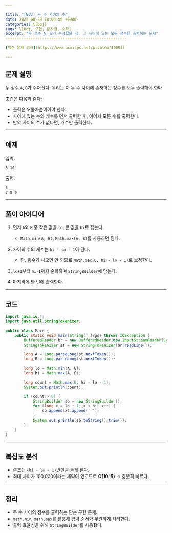 ```yaml
---

title: "[BOJ] 두 수 사이의 수"
date: 2025-08-29 18:00:00 +0900
categories: \[boj]
tags: \[boj, 구현, 문자열, 수학]
excerpt: "두 정수 A, B가 주어졌을 때, 그 사이에 있는 모든 정수를 출력하는 문제"
-----------------------------------------------------

[백준 문제 링크](https://www.acmicpc.net/problem/10093) 

---
```


## 문제 설명

두 정수 `A`, `B`가 주어진다.
우리는 이 두 수 사이에 존재하는 정수를 모두 출력해야 한다.

조건은 다음과 같다:

* 출력은 오름차순이어야 한다.
* 사이에 있는 수의 개수를 먼저 출력한 후, 이어서 모든 수를 출력한다.
* 만약 사이의 수가 없다면, 개수만 출력한다.

---

## 예제

입력:

```
6 10
```

출력:

```
3
7 8 9
```

---

## 풀이 아이디어

1. 먼저 `A`와 `B` 중 작은 값을 `lo`, 큰 값을 `hi`로 잡는다.

   * `Math.min(A, B)`, `Math.max(A, B)`를 사용하면 된다.
2. 사이의 수의 개수는 `hi - lo - 1`이 된다.

   * 단, 음수가 나오면 안 되므로 `Math.max(0, hi - lo - 1)`로 보정한다.
3. `lo+1`부터 `hi-1`까지 순회하며 `StringBuilder`에 담는다.
4. 마지막에 한 번에 출력한다.

---

## 코드

```java
import java.io.*;
import java.util.StringTokenizer;

public class Main {
    public static void main(String[] args) throws IOException {
        BufferedReader br = new BufferedReader(new InputStreamReader(System.in));
        StringTokenizer st = new StringTokenizer(br.readLine());

        long A = Long.parseLong(st.nextToken());
        long B = Long.parseLong(st.nextToken());

        long lo = Math.min(A, B);
        long hi = Math.max(A, B);

        long count = Math.max(0, hi - lo - 1);
        System.out.println(count);

        if (count > 0) {
            StringBuilder sb = new StringBuilder();
            for (long x = lo + 1; x < hi; x++) {
                sb.append(x).append(' ');
            }
            System.out.println(sb.toString().trim());
        }
    }
}
```

---

## 복잡도 분석

* 루프는 `(hi - lo - 1)`번만큼 돌게 된다.
* 최대 차이가 100,000이라는 제약이 있으므로 **O(10^5)** → 충분히 빠르다.

---

## 정리

* 두 수 사이의 정수를 출력하는 단순 구현 문제.
* `Math.min`, `Math.max`를 활용해 입력 순서와 무관하게 처리한다.
* 출력 효율성을 위해 `StringBuilder`를 사용했다.
